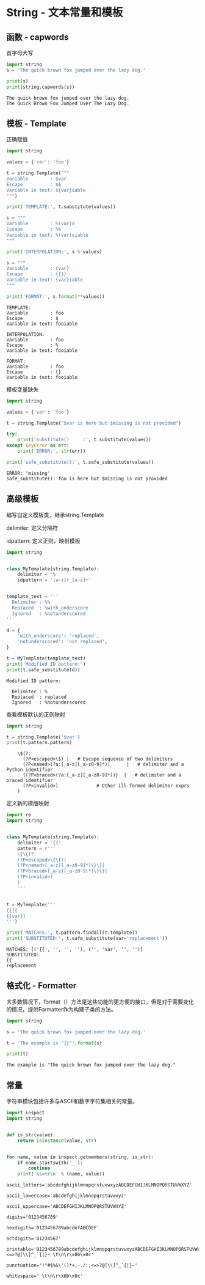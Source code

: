 
# String - 文本常量和模板

## 函数 - capwords

首字母大写


```python
import string
s = 'The quick brown fox jumped over the lazy dog.'

print(s)
print(string.capwords(s))
```

    The quick brown fox jumped over the lazy dog.
    The Quick Brown Fox Jumped Over The Lazy Dog.


## 模板 - Template

正确赋值


```python
import string

values = {'var': 'foo'}

t = string.Template("""
Variable        : $var
Escape          : $$
Variable in text: ${var}iable
""")

print('TEMPLATE:', t.substitute(values))

s = """
Variable        : %(var)s
Escape          : %%
Variable in text: %(var)siable
"""

print('INTERPOLATION:', s % values)

s = """
Variable        : {var}
Escape          : {{}}
Variable in text: {var}iable
"""

print('FORMAT:', s.format(**values))
```

    TEMPLATE: 
    Variable        : foo
    Escape          : $
    Variable in text: fooiable
    
    INTERPOLATION: 
    Variable        : foo
    Escape          : %
    Variable in text: fooiable
    
    FORMAT: 
    Variable        : foo
    Escape          : {}
    Variable in text: fooiable
    


模板变量缺失


```python
import string

values = {'var': 'foo'}

t = string.Template("$var is here but $missing is not provided")

try:
    print('substitute()     :', t.substitute(values))
except KeyError as err:
    print('ERROR:', str(err))

print('safe_substitute():', t.safe_substitute(values))
```

    ERROR: 'missing'
    safe_substitute(): foo is here but $missing is not provided


## 高级模板

编写自定义模板类，继承string.Template

delimiter: 定义分隔符

idpattern: 定义正则，映射模板


```python
import string


class MyTemplate(string.Template):
    delimiter = '%'
    idpattern = '[a-z]+_[a-z]+'


template_text = '''
  Delimiter : %%
  Replaced  : %with_underscore
  Ignored   : %notunderscored
'''

d = {
    'with_underscore': 'replaced',
    'notunderscored': 'not replaced',
}

t = MyTemplate(template_text)
print('Modified ID pattern:')
print(t.safe_substitute(d))
```

    Modified ID pattern:
    
      Delimiter : %
      Replaced  : replaced
      Ignored   : %notunderscored
    


查看模板默认的正则映射


```python
import string

t = string.Template('$var')
print(t.pattern.pattern)
```

    
        \$(?:
          (?P<escaped>\$) |   # Escape sequence of two delimiters
          (?P<named>(?a:[_a-z][_a-z0-9]*))      |   # delimiter and a Python identifier
          {(?P<braced>(?a:[_a-z][_a-z0-9]*))}  |   # delimiter and a braced identifier
          (?P<invalid>)              # Other ill-formed delimiter exprs
        )
        


定义新的模版映射


```python
import re
import string


class MyTemplate(string.Template):
    delimiter = '{{'
    pattern = r'''
    \{\{(?:
    (?P<escaped>\{\{)|
    (?P<named>[_a-z][_a-z0-9]*)\}\}|
    (?P<braced>[_a-z][_a-z0-9]*)\}\}|
    (?P<invalid>)
    )
    '''


t = MyTemplate('''
{{{{
{{var}}
''')

print('MATCHES:', t.pattern.findall(t.template))
print('SUBSTITUTED:', t.safe_substitute(var='replacement'))
```

    MATCHES: [('{{', '', '', ''), ('', 'var', '', '')]
    SUBSTITUTED: 
    {{
    replacement
    


## 格式化 - Formatter

大多数情况下，format（）方法是这些功能的更方便的接口，但是对于需要变化的情况，提供Formatter作为构建子类的方法。


```python
import string

s = 'The quick brown fox jumped over the lazy dog.'

t = 'The example is "{}"'.format(s)

print(t)
```

    The example is "The quick brown fox jumped over the lazy dog."


## 常量

字符串模块包括许多与ASCII和数字字符集相关的常量。


```python
import inspect
import string


def is_str(value):
    return isinstance(value, str)


for name, value in inspect.getmembers(string, is_str):
    if name.startswith('_'):
        continue
    print('%s=%r\n' % (name, value))
```

    ascii_letters='abcdefghijklmnopqrstuvwxyzABCDEFGHIJKLMNOPQRSTUVWXYZ'
    
    ascii_lowercase='abcdefghijklmnopqrstuvwxyz'
    
    ascii_uppercase='ABCDEFGHIJKLMNOPQRSTUVWXYZ'
    
    digits='0123456789'
    
    hexdigits='0123456789abcdefABCDEF'
    
    octdigits='01234567'
    
    printable='0123456789abcdefghijklmnopqrstuvwxyzABCDEFGHIJKLMNOPQRSTUVWXYZ!"#$%&\'()*+,-./:;<=>?@[\\]^_`{|}~ \t\n\r\x0b\x0c'
    
    punctuation='!"#$%&\'()*+,-./:;<=>?@[\\]^_`{|}~'
    
    whitespace=' \t\n\r\x0b\x0c'
    